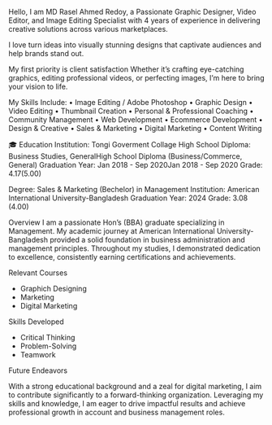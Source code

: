 Hello,
I am MD Rasel Ahmed Redoy, a Passionate Graphic Designer, Video Editor, and Image Editing Specialist with 4 years of experience in delivering creative solutions across various marketplaces.

I love turn ideas into visually stunning designs that captivate audiences and help brands stand out.

My first priority is client satisfaction Whether it’s crafting eye-catching graphics, editing professional videos, or perfecting images, I’m here to bring your vision to life.

My Skills Include:
• Image Editing / Adobe Photoshop
• Graphic Design
• Video Editing
• Thumbnail Creation
• Personal & Professional Coaching
• Community Management
• Web Development
• Ecommerce Development
• Design & Creative
• Sales & Marketing
• Digital Marketing
• Content Writing

🎓 Education 
Institution: Tongi Goverment Collage
High School Diploma: Business Studies, GeneralHigh School Diploma (Business/Commerce, General)
Graduation Year: Jan 2018 - Sep 2020Jan 2018 - Sep 2020
Grade: 4.17(5.00)


Degree: Sales & Marketing (Bechelor) in Management 
Institution: American International University-Bangladesh
Graduation Year: 2024 
Grade: 3.08 (4.00)

Overview 
I am a passionate Hon’s (BBA) graduate specializing in Management. My academic journey at American International University-Bangladesh provided a solid foundation in business administration and management principles. Throughout my studies, I demonstrated dedication to excellence, consistently earning certifications and achievements. 

Relevant Courses 

- Graphich Designing
- Marketing 
- Digital Marketing 

Skills Developed 

- Critical Thinking 
- Problem-Solving 
- Teamwork 

Future Endeavors 

With a strong educational background and a zeal for digital marketing, I aim to contribute significantly to a forward-thinking organization. Leveraging my skills and knowledge, I am eager to drive impactful results and achieve professional growth in account and business management roles.
